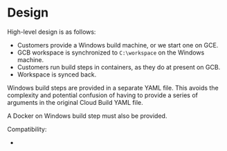 # Design

High-level design is as follows:

* Customers provide a Windows build machine, or we start one on GCE.
* GCB workspace is synchronized to `C:\workspace` on the Windows machine.
* Customers run build steps in containers, as they do at present on GCB.
* Workspace is synced back.

Windows build steps are provided in a separate YAML file.  This avoids the complexity and potential confusion of having to provide a series of arguments in the original Cloud Build YAML file.

A Docker on Windows build step must also be provided.  

Compatibility:

* 